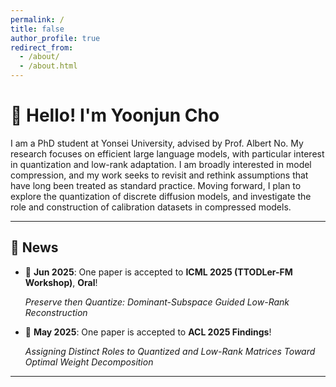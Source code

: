 ```yaml
---
permalink: /
title: false
author_profile: true
redirect_from: 
  - /about/
  - /about.html
---
```


# 👋 Hello! I'm **Yoonjun Cho**

I am a PhD student at Yonsei University, advised by Prof. Albert No. My research focuses on efficient large language models, with particular interest in quantization and low-rank adaptation. I am broadly interested in model compression, and my work seeks to revisit and rethink assumptions that have long been treated as standard practice. Moving forward, I plan to explore the quantization of discrete diffusion models, and investigate the role and construction of calibration datasets in compressed models.

---

## 📰 News

- 📣 **Jun 2025**: One paper is accepted to **ICML 2025 (TTODLer-FM Workshop)**, **Oral**!

  *Preserve then Quantize: Dominant-Subspace Guided Low-Rank Reconstruction*

- 📝 **May 2025**: One paper is accepted to **ACL 2025 Findings**!

  *Assigning Distinct Roles to Quantized and Low-Rank Matrices Toward Optimal Weight Decomposition*


---
